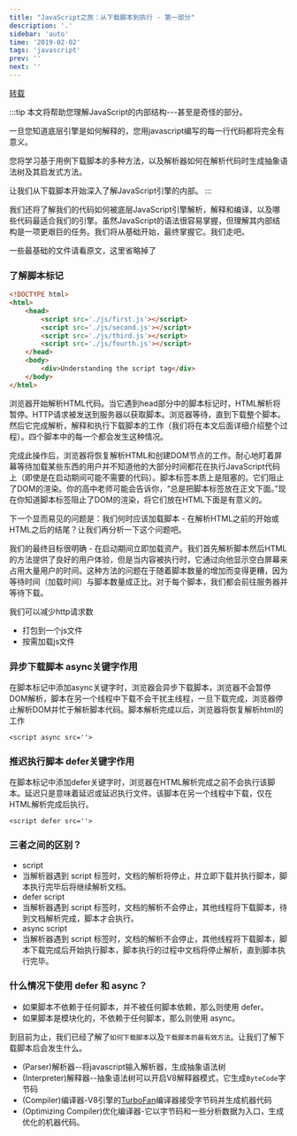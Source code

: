 ```yaml
---
title: "JavaScript之旅：从下载脚本到执行 - 第一部分"
description: '.'
sidebar: 'auto'
time: '2019-02-02'
tags: 'javascript'
prev: ''
next: ''
---
```




[转载](//www.telerik.com/blogs/journey-of-javascript-downloading-scripts-to-execution-part-i)


:::tip
本文将帮助您理解JavaScript的内部结构---甚至是奇怪的部分。

一旦您知道底层引擎是如何解释的，您用javascript编写的每一行代码都将完全有意义。

您将学习基于用例下载脚本的多种方法，以及解析器如何在解析代码时生成抽象语法树及其启发式方法。

让我们从下载脚本开始深入了解JavaScript引擎的内部。
:::

我们还将了解我们的代码如何被底层JavaScript引擎解析，解释和编译，以及哪些代码最适合我们的引擎。虽然JavaScript的语法很容易掌握，但理解其内部结构是一项更艰巨的任务。我们将从基础开始，最终掌握它。我们走吧。

一些最基础的文件请看原文，这里省略掉了

### 了解脚本标记

``` html
<!DOCTYPE html>
<html>
    <head>
        <script src='./js/first.js'></script>
        <script src='./js/second.js'></script>
        <script src='./js/third.js'></script>
        <script src='./js/fourth.js'></script>
    </head>
    <body>
        <div>Understanding the script tag</div>
    </body>
</html>
```

浏览器开始解析HTML代码。当它遇到head部分中的脚本标记时，HTML解析将暂停。HTTP请求被发送到服务器以获取脚本。浏览器等待，直到下载整个脚本。然后它完成解析，解释和执行下载脚本的工作（我们将在本文后面详细介绍整个过程）。四个脚本中的每一个都会发生这种情况。

完成此操作后，浏览器将恢复解析HTML和创建DOM节点的工作。耐心地盯着屏幕等待加载某些东西的用户并不知道他的大部分时间都花在执行JavaScript代码上（即使是在启动期间可能不需要的代码）。脚本标签本质上是阻塞的。它们阻止了DOM的渲染。你的高中老师可能会告诉你，“总是把脚本标签放在正文下面。”现在你知道脚本标签阻止了DOM的渲染，将它们放在HTML下面是有意义的。

下一个显而易见的问题是：我们何时应该加载脚本 - 在解析HTML之前的开始或HTML之后的结尾？让我们再分析一下这个问题吧。

我们的最终目标很明确 - 在启动期间立即加载资产。我们首先解析脚本然后HTML的方法提供了良好的用户体验，但是当内容被执行时，它通过向他显示空白屏幕来占用大量用户的时间。这种方法的问题在于随着脚本数量的增加而变得更糟，因为等待时间（加载时间）与脚本数量成正比。对于每个脚本，我们都会前往服务器并等待下载。

我们可以减少http请求数

+ 打包到一个js文件
+ 按需加载js文件

### 异步下载脚本 async关键字作用

在脚本标记中添加async关键字时，浏览器会异步下载脚本，浏览器不会暂停DOM解析，脚本在另一个线程中下载不会干扰主线程，一旦下载完成，浏览器停止解析DOM并忙于解析脚本代码。脚本解析完成以后，浏览器将恢复解析html的工作

`<script async src=''>`

### 推迟执行脚本 defer关键字作用

在脚本标记中添加defer关键字时，浏览器在HTML解析完成之前不会执行该脚本。延迟只是意味着延迟或延迟执行文件。该脚本在另一个线程中下载，仅在HTML解析完成后执行。

`<script defer src=''>`

### 三者之间的区别？
* script
 * 当解析器遇到 script 标签时，文档的解析将停止，并立即下载并执行脚本，脚本执行完毕后将继续解析文档。
* defer script
 * 当解析器遇到 script 标签时，文档的解析不会停止，其他线程将下载脚本，待到文档解析完成，脚本才会执行。
* async script
 * 当解析器遇到 script 标签时，文档的解析不会停止，其他线程将下载脚本，脚本下载完成后开始执行脚本，脚本执行的过程中文档将停止解析，直到脚本执行完毕。

### 什么情况下使用 defer 和 async？
* 如果脚本不依赖于任何脚本，并不被任何脚本依赖，那么则使用 defer。
* 如果脚本是模块化的，不依赖于任何脚本，那么则使用 async。

到目前为止，我们已经了解了`如何下载脚本`以及`下载脚本的最有效方法`。让我们了解下载脚本后会发生什么。

+ (Parser)解析器--将javascript输入解析器，生成抽象语法树
+ (Interpreter)解释器--抽象语法树可以开启V8解释器模式，它生成`ByteCode`字节码
+ (Compiler)编译器-V8引擎的[TurboFan](https://v8.dev/docs/turbofan)编译器接受字节码并生成机器代码
+ (Optimizing Compiler)优化编译器-它以字节码和一些分析数据为入口，生成优化的机器代码。
